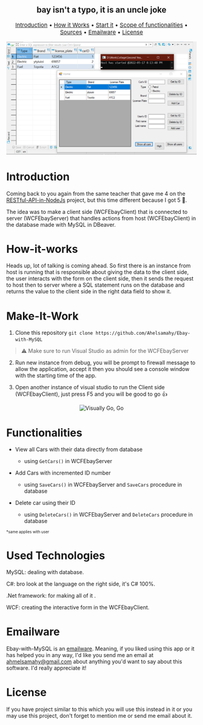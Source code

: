 <h2 align="center">bay isn't a typo, it is an uncle joke</h2>
<p style="font-size:15px" align="center">
  <a href="#Introduction">Introduction</a> •
  <a href="#How-it-works">How it Works</a> •
  <a href="#Make-It-Work">Start it</a> •
  <a href="#Functionalities">Scope of functionalities</a> •
  <a href="#Sources">Sources</a> •
  <a href="#emailware">Emailware</a> •
  <a href="#license">License</a>
</p>

<p align="center">
<img src="https://github.com/Ahelsamahy/Ebay-with-MySQL/blob/main/assets/Home.png?raw=true" >
</p>


# Introduction
Coming back to you again from the same teacher that gave me 4 on the [RESTful-API-in-NodeJs](https://github.com/Ahelsamahy/RESTful-API-in-NodeJs) project, but this time different because I got 5 🥳.

The idea was to make a client  side (WCFEbayClient) that is connected to server (WCFEbayServer) that handles actions from host (WCFEbayClient) in the database made with MySQL in DBeaver.

# How-it-works

Heads up, lot of talking is coming ahead. So first there is an instance from host is running that is responsible about giving the data to the client side, the user interacts with the form on the client side, then it sends the request to host then to server where a SQL statement runs on the database and returns the value to the client side in the right data field to show it.


# Make-It-Work

1. Clone this repository ```git clone https://github.com/Ahelsamahy/Ebay-with-MySQL```


> ⚠️ Make sure to run Visual Studio as admin for the WCFEbayServer

2. Run new instance from debug, you will be prompt to firewall message to allow the application, accept it then you should see a console window with the starting time of the app.

3. Open another instance of visual studio to run the Client side (WCFEbayClient), just press F5 and you will be good to go 👍

<p align="center">
<img src="https://github.com/Ahelsamahy/Ebay-with-MySQL/blob/main/assets/AdminStart.gif?raw=true" title="Visually Go, Go" >
</p>

# Functionalities
- View all Cars with their data directly from database
    - using `GetCars()` in WCFEbayServer

- Add Cars with incremented ID number
    - using `SaveCars()` in WCFEbayServer and `SaveCars` procedure in database

- Delete car using their ID
    - using `DeleteCars()` in WCFEbayServer and `DeleteCars` procedure in database

<p style="font-size:10px">*same applies with user </p>

# Used Technologies
MySQL: dealing with database.

C#: bro look at the language on the right side, it's C# 100%.

.Net framework: for making all of it .

WCF: creating the interactive form in the WCFEbayClient.



# Emailware
Ebay-with-MySQL is an [emailware](https://en.wiktionary.org/wiki/emailware). Meaning, if you liked using this app or it has helped you in any way, I'd like you send me an email at <ahmelsamahy@gmail.com> about anything you'd want to say about this software. I'd really appreciate it!

# License
If you have project similar to this which you will use this instead in it or you may use this project, don't forget to mention me or send me email about it.